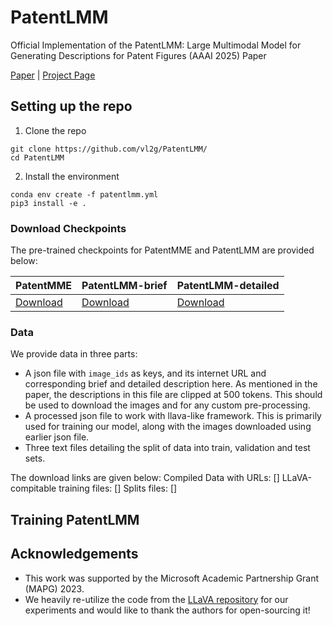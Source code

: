 # PatentLMM
Official Implementation of the PatentLMM: Large Multimodal Model for Generating Descriptions for Patent Figures (AAAI 2025) Paper

[Paper]() | [Project Page](https://vl2g.github.io/projects/PatentLMM/)

## Setting up the repo

1. Clone the repo
```
git clone https://github.com/vl2g/PatentLMM/
cd PatentLMM
```

2. Install the environment
```
conda env create -f patentlmm.yml
pip3 install -e .
```

### Download Checkpoints

The pre-trained checkpoints for PatentMME and PatentLMM are provided below:

| **PatentMME**| **PatentLMM-brief** | **PatentLMM-detailed** 
|------------------------------------------------------|-------------------------------------------------------|-------------------------------------------------------
| [Download](https://example.com/patentmme-large)      |  [Download](https://example.com/patentlmm-large)      | [Download](https://example.com/patentlmm-large)


### Data
We provide data in three parts:
- A json file with `image_ids` as keys, and its internet URL and corresponding brief and detailed description here. As mentioned in the paper, the descriptions in this file are clipped at 500 tokens. This should be used to download the images and for any custom pre-processing.
- A processed json file to work with llava-like framework. This is primarily used for training our model, along with the images downloaded using earlier json file.
- Three text files detailing the split of data into train, validation and test sets.

The download links are given below:
Compiled Data with URLs: []
LLaVA-compitable training files: []
Splits files: []


## Training PatentLMM


## Acknowledgements
- This work was supported by the Microsoft Academic Partnership Grant (MAPG) 2023.
- We heavily re-utilize the code from the [LLaVA repository](https://github.com/haotian-liu/LLaVA) for our experiments and would like to thank the authors for open-sourcing it!

